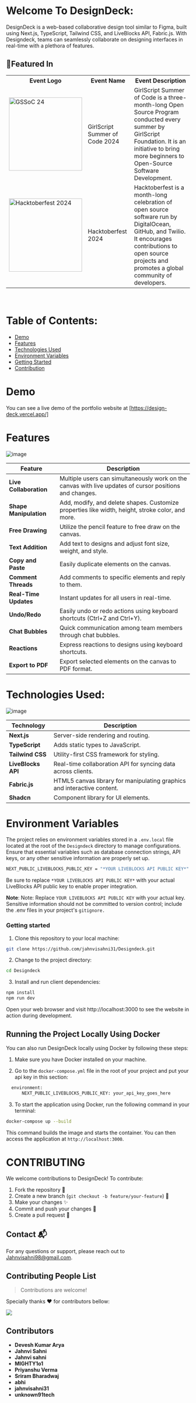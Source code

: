 # Welcome To DesignDeck:

DesignDeck is a web-based collaborative design tool similar to Figma, built using Next.js, TypeScript, Tailwind CSS, and LiveBlocks API, Fabric.js. With Designdeck, teams can seamlessly collaborate on designing interfaces in real-time with a plethora of features.

## 🚀Featured In

<table>

   <tr>
      <th>Event Logo</th>
      <th>Event Name</th>
      <th>Event Description</th>
   </tr>
   <tr>
      <td><img src="gssoc.jpg" width="200" height="auto" loading="lazy" alt="GSSoC 24"/></td>
      <td>GirlScript Summer of Code 2024</td>
      <td>GirlScript Summer of Code is a three-month-long Open Source Program conducted every summer by GirlScript Foundation. It is an initiative to bring more beginners to Open-Source Software Development.</td>
   </tr>
    <tr>
      <td><img src="hack.jpg" width="200" height="auto" loading="lazy" alt="Hacktoberfest 2024"/></td>
      <td>Hacktoberfest 2024</td>
      <td>Hacktoberfest is a month-long celebration of open source software run by DigitalOcean, GitHub, and Twilio. It encourages contributions to open source projects and promotes a global community of developers.</td>
   </tr>

</table>

<br />

# Table of Contents:

- [Demo](#demo)
- [Features](#features)
- [Technologies Used](#technologies-used)
- [Environment Variables](#environment-variables)
- [Getting Started](#getting-started)
- [Contribution](#contributing)

# Demo

You can see a live demo of the portfolio website at [https://design-deck.vercel.app/]

# Features

![image](https://github.com/user-attachments/assets/e7ba372a-ae78-4a7e-a531-be0e289d4178)

| Feature                | Description                                                                                             |
| ---------------------- | ------------------------------------------------------------------------------------------------------- |
| **Live Collaboration** | Multiple users can simultaneously work on the canvas with live updates of cursor positions and changes. |
| **Shape Manipulation** | Add, modify, and delete shapes. Customize properties like width, height, stroke color, and more.        |
| **Free Drawing**       | Utilize the pencil feature to free draw on the canvas.                                                  |
| **Text Addition**      | Add text to designs and adjust font size, weight, and style.                                            |
| **Copy and Paste**     | Easily duplicate elements on the canvas.                                                                |
| **Comment Threads**    | Add comments to specific elements and reply to them.                                                    |
| **Real-Time Updates**  | Instant updates for all users in real-time.                                                             |
| **Undo/Redo**          | Easily undo or redo actions using keyboard shortcuts (Ctrl+Z and Ctrl+Y).                               |
| **Chat Bubbles**       | Quick communication among team members through chat bubbles.                                            |
| **Reactions**          | Express reactions to designs using keyboard shortcuts.                                                  |
| **Export to PDF**      | Export selected elements on the canvas to PDF format.                                                   |

# Technologies Used:

![image](https://github.com/user-attachments/assets/117c3633-7d45-46a4-ad85-47732777acfb)

| Technology         | Description                                                             |
| ------------------ | ----------------------------------------------------------------------- |
| **Next.js**        | Server-side rendering and routing.                                      |
| **TypeScript**     | Adds static types to JavaScript.                                        |
| **Tailwind CSS**   | Utility-first CSS framework for styling.                                |
| **LiveBlocks API** | Real-time collaboration API for syncing data across clients.            |
| **Fabric.js**      | HTML5 canvas library for manipulating graphics and interactive content. |
| **Shadcn**         | Component library for UI elements.                                      |

# Environment Variables

The project relies on environment variables stored in a `.env.local` file located at the root of the `Designdeck` directory to manage configurations. Ensure that essential variables such as database connection strings, API keys, or any other sensitive information are properly set up.

```bash
NEXT_PUBLIC_LIVEBLOCKS_PUBLIC_KEY = "*YOUR LIVEBLOCKS API PUBLIC KEY*"
```

Be sure to replace `*YOUR LIVEBLOCKS API PUBLIC KEY*` with your actual LiveBlocks API public key to enable proper integration.

**Note**: Note: Replace `YOUR LIVEBLOCKS API PUBLIC KEY` with your actual key. Sensitive information should not be committed to version control; include the .env files in your project's `gitignore.`

### Getting started

1. Clone this repository to your local machine:

```bash
git clone https://github.com/jahnvisahni31/Designdeck.git
```

2. Change to the project directory:

```bash
cd Designdeck
```

3. Install and run client dependencies:

```bash
npm install
npm run dev
```

Open your web browser and visit http://localhost:3000 to see the website in action during development.

## Running the Project Locally Using Docker

You can also run DesignDeck locally using Docker by following these steps:

1. Make sure you have Docker installed on your machine.

2. Go to the `docker-compose.yml` file in the root of your project and put your api key in this section:

```bash
  environment:
      NEXT_PUBLIC_LIVEBLOCKS_PUBLIC_KEY: your_api_key_goes_here
```

3. To start the application using Docker, run the following command in your terminal:

```bash
docker-compose up --build
```

This command builds the image and starts the container. You can then access the application at `http://localhost:3000`.

# CONTRIBUTING

We welcome contributions to DesignDeck! To contribute:

1. Fork the repository 🍴
2. Create a new branch (`git checkout -b feature/your-feature`) 🌱
3. Make your changes ✨
4. Commit and push your changes 🚀
5. Create a pull request 🔄

## Contact 📬

For any questions or support, please reach out to [Jahnvisahni98@gmail.com](mailto:jahnvisahni98@gmail.com).

## Contributing People List

> Contributions are welcome!

Specially thanks ❤️ for contributors bellow:

<a href="https://github.com/jahnvisahni31/github-readme-profile/graphs/contributors">
  <img src="https://contrib.rocks/image?repo=jahnvisahni31/DesignDeck" />
</a>

## Contributors

- **Devesh Kumar Arya**
- **Jahnvi Sahni**
- **Jahnvi sahni**
- **MIGHTY1o1**
- **Priyanshu Verma**
- **Sriram Bharadwaj**
- **abhi**
- **jahnvisahni31**
- **unknown91tech**
